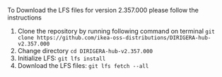 To Download the LFS files for version 2.357.000 please follow the instructions

1. Clone the repository by running following command on terminal `git clone https://github.com/ikea-oss-distributions/DIRIGERA-hub-v2.357.000`
2. Change directory `cd DIRIGERA-hub-v2.357.000`
3. Initialize LFS: `git lfs install`
4. Download the LFS files: `git lfs fetch --all`
